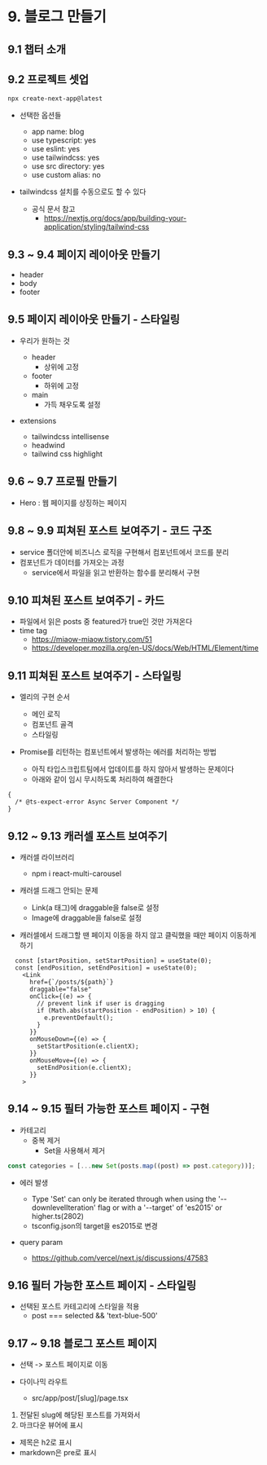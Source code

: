 # 9. 블로그 만들기

## 9.1 챕터 소개

## 9.2 프로젝트 셋업

```bash
npx create-next-app@latest
```

- 선택한 옵션들

  - app name: blog
  - use typescript: yes
  - use eslint: yes
  - use tailwindcss: yes
  - use src directory: yes
  - use custom alias: no

- tailwindcss 설치를 수동으로도 할 수 있다
  - 공식 문서 참고
    - https://nextjs.org/docs/app/building-your-application/styling/tailwind-css

## 9.3 ~ 9.4 페이지 레이아웃 만들기

- header
- body
- footer

## 9.5 페이지 레이아웃 만들기 - 스타일링

- 우리가 원하는 것

  - header
    - 상위에 고정
  - footer
    - 하위에 고정
  - main
    - 가득 채우도록 설정

- extensions
  - tailwindcss intellisense
  - headwind
  - tailwind css highlight

## 9.6 ~ 9.7 프로필 만들기

- Hero : 웹 페이지를 상징하는 페이지

## 9.8 ~ 9.9 피쳐된 포스트 보여주기 - 코드 구조

- service 폴더안에 비즈니스 로직을 구현해서 컴포넌트에서 코드를 분리
- 컴포넌트가 데이터를 가져오는 과정
  - service에서 파일을 읽고 반환하는 함수를 분리해서 구현

## 9.10 피쳐된 포스트 보여주기 - 카드

- 파일에서 읽은 posts 중 featured가 true인 것만 가져온다
- time tag
  - https://miaow-miaow.tistory.com/51
  - https://developer.mozilla.org/en-US/docs/Web/HTML/Element/time

## 9.11 피쳐된 포스트 보여주기 - 스타일링

- 엘리의 구현 순서

  - 메인 로직
  - 컴포넌트 골격
  - 스타일링

- Promise를 리턴하는 컴포넌트에서 발생하는 에러를 처리하는 방법
  - 아직 타입스크립트팀에서 업데이트를 하지 않아서 발생하는 문제이다
  - 아래와 같이 임시 무시하도록 처리하여 해결한다

```tsx
{
  /* @ts-expect-error Async Server Component */
}
```

## 9.12 ~ 9.13 캐러셀 포스트 보여주기

- 캐러셀 라이브러리

  - npm i react-multi-carousel

- 캐러셀 드래그 안되는 문제

  - Link(a 태그)에 draggable을 false로 설정
  - Image에 draggable을 false로 설정

- 캐러셀에서 드래그할 땐 페이지 이동을 하지 않고 클릭했을 때만 페이지 이동하게 하기

```tsx
  const [startPosition, setStartPosition] = useState(0);
  const [endPosition, setEndPosition] = useState(0);
    <Link
      href={`/posts/${path}`}
      draggable="false"
      onClick={(e) => {
        // prevent link if user is dragging
        if (Math.abs(startPosition - endPosition) > 10) {
          e.preventDefault();
        }
      }}
      onMouseDown={(e) => {
        setStartPosition(e.clientX);
      }}
      onMouseMove={(e) => {
        setEndPosition(e.clientX);
      }}
    >
```

## 9.14 ~ 9.15 필터 가능한 포스트 페이지 - 구현

- 카테고리
  - 중복 제거
    - Set을 사용해서 제거

```ts
const categories = [...new Set(posts.map((post) => post.category))];
```

- 에러 발생

  - Type 'Set<string>' can only be iterated through when using the '--downlevelIteration' flag or with a '--target' of 'es2015' or higher.ts(2802)
  - tsconfig.json의 target을 es2015로 변경

- query param
  - https://github.com/vercel/next.js/discussions/47583

<!-- 여기서 부터 따라 치면서 다시 들어야 함 -->

## 9.16 필터 가능한 포스트 페이지 - 스타일링

- 선택된 포스트 카테고리에 스타일을 적용
  - post === selected && 'text-blue-500'

## 9.17 ~ 9.18 블로그 포스트 페이지

- 선택 -> 포스트 페이지로 이동

- 다이나믹 라우트
  - src/app/post/[slug]/page.tsx

1. 전달된 slug에 해당된 포스트를 가져와서
2. 마크다운 뷰어에 표시

- 제목은 h2로 표시
- markdown은 pre로 표시
